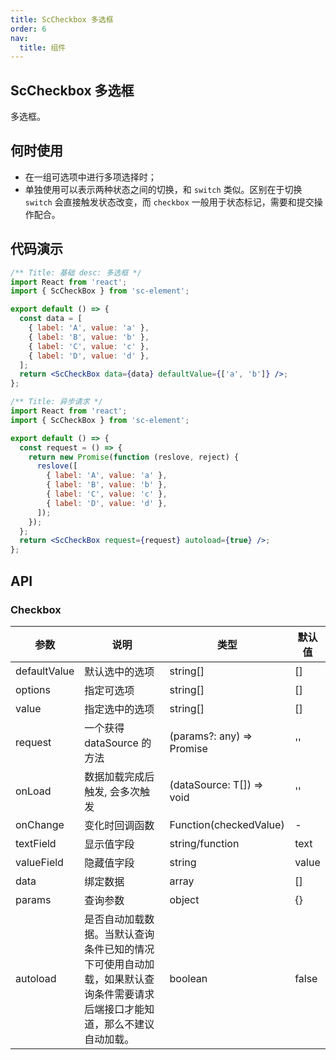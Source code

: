 ```yaml
---
title: ScCheckbox 多选框
order: 6
nav:
  title: 组件
---
```


## ScCheckbox 多选框

多选框。

## 何时使用

- 在一组可选项中进行多项选择时；
- 单独使用可以表示两种状态之间的切换，和 `switch` 类似。区别在于切换 `switch` 会直接触发状态改变，而 `checkbox` 一般用于状态标记，需要和提交操作配合。

## 代码演示

```jsx
/** Title: 基础 desc: 多选框 */
import React from 'react';
import { ScCheckBox } from 'sc-element';

export default () => {
  const data = [
    { label: 'A', value: 'a' },
    { label: 'B', value: 'b' },
    { label: 'C', value: 'c' },
    { label: 'D', value: 'd' },
  ];
  return <ScCheckBox data={data} defaultValue={['a', 'b']} />;
};
```

```jsx
/** Title: 异步请求 */
import React from 'react';
import { ScCheckBox } from 'sc-element';

export default () => {
  const request = () => {
    return new Promise(function (reslove, reject) {
      reslove([
        { label: 'A', value: 'a' },
        { label: 'B', value: 'b' },
        { label: 'C', value: 'c' },
        { label: 'D', value: 'd' },
      ]);
    });
  };
  return <ScCheckBox request={request} autoload={true} />;
};
```

## API

### Checkbox

| 参数 | 说明 | 类型 | 默认值 |
| --- | --- | --- | --- |
| defaultValue | 默认选中的选项 | string\[] | \[] |
| options | 指定可选项 | string\[] | \[] |
| value | 指定选中的选项 | string\[] | \[] |
| request | 一个获得 dataSource 的方法 | (params?: any) => Promise | '' |
| onLoad | 数据加载完成后触发, 会多次触发 | (dataSource: T[]) => void | '' |
| onChange | 变化时回调函数 | Function(checkedValue) | - |
| textField | 显示值字段 | string/function | text |
| valueField | 隐藏值字段 | string | value |
| data | 绑定数据 | array | [] |
| params | 查询参数 | object | {} |
| autoload | 是否自动加载数据。当默认查询条件已知的情况下可使用自动加载，如果默认查询条件需要请求后端接口才能知道，那么不建议自动加载。 | boolean | false |
